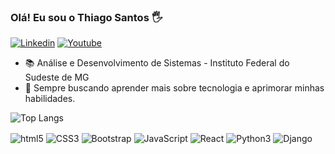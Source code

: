### Olá! Eu sou o Thiago Santos 🖐

[![Linkedin](https://img.shields.io/badge/LinkedIn-0077B5?style=for-the-badge&logo=linkedin&logoColor=white)](https://www.linkedin.com/in/thiagoesantos)
[![Youtube](https://img.shields.io/badge/YouTube-FF0000?style=for-the-badge&logo=youtube&logoColor=white)](https://www.youtube.com/channel/UC8-g9xL1oFx1Z_-AqiZmyHA)

 - 📚 Análise e Desenvolvimento de Sistemas - Instituto Federal do Sudeste de MG
 - 💭 Sempre buscando aprender mais sobre tecnologia e aprimorar minhas habilidades.

![Top Langs](https://github-readme-stats.vercel.app/api/top-langs/?username=thiagoedus&layout=compact&theme=dracula)

<div style="display: inline-block">
    <img align="center" alt="html5" src="https://img.shields.io/badge/HTML5-E34F26?style=for-the-badge&logo=html5&logoColor=white">
    <img align="center" alt="CSS3" src="https://img.shields.io/badge/CSS3-1572B6?style=for-the-badge&logo=css3&logoColor=white">
    <img align="center" alt="Bootstrap" src="https://img.shields.io/badge/Bootstrap-563D7C?style=for-the-badge&logo=bootstrap&logoColor=white">
    <img align="center" alt="JavaScript" src="https://img.shields.io/badge/JavaScript-F7DF1E?style=for-the-badge&logo=javascript&logoColor=black">
    <img align="center" alt="React" src="https://img.shields.io/badge/React-20232A?style=for-the-badge&logo=react&logoColor=61DAFB">
    <img align="center" alt="Python3" src="https://img.shields.io/badge/Python-14354C?style=for-the-badge&logo=python&logoColor=white">
    <img align="center" alt="Django" src="https://img.shields.io/badge/Django-092E20?style=for-the-badge&logo=django&logoColor=white">
</div>
